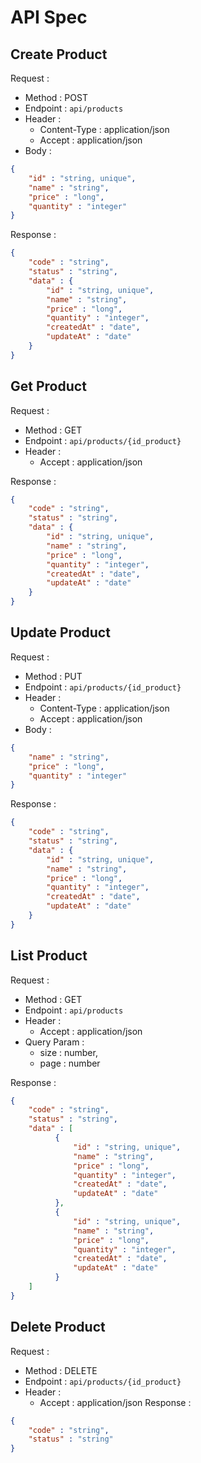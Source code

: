 # API Spec

## Create Product
Request :
- Method : POST
- Endpoint : `api/products`
- Header : 
    - Content-Type : application/json
    - Accept : application/json 
- Body : 

```json
{
    "id" : "string, unique",
    "name" : "string",
    "price" : "long",
    "quantity" : "integer"
}
```
Response :
```json
{
    "code" : "string",
    "status" : "string",
    "data" : {
        "id" : "string, unique",
        "name" : "string",
        "price" : "long",
        "quantity" : "integer",
        "createdAt" : "date",
        "updateAt" : "date"
    }
}
```
## Get Product
Request :
- Method : GET
- Endpoint : `api/products/{id_product}`
- Header : 
    - Accept : application/json 
    
Response :
```json
{
    "code" : "string",
    "status" : "string",
    "data" : {
        "id" : "string, unique",
        "name" : "string",
        "price" : "long",
        "quantity" : "integer",
        "createdAt" : "date",
        "updateAt" : "date"
    }
}
```
## Update Product
Request :
- Method : PUT
- Endpoint : `api/products/{id_product}`
- Header : 
    - Content-Type : application/json
    - Accept : application/json 
- Body : 

```json
{
    "name" : "string",
    "price" : "long",
    "quantity" : "integer"
}
```
Response :
```json
{
    "code" : "string",
    "status" : "string",
    "data" : {
        "id" : "string, unique",
        "name" : "string",
        "price" : "long",
        "quantity" : "integer",
        "createdAt" : "date",
        "updateAt" : "date"
    }
}
```
## List Product
Request :
- Method : GET
- Endpoint : `api/products`
- Header : 
    - Accept : application/json 
- Query Param :
    - size : number,
    - page : number
    
Response :
```json
{
    "code" : "string",
    "status" : "string",
    "data" : [
          {
              "id" : "string, unique",
              "name" : "string",
              "price" : "long",
              "quantity" : "integer",
              "createdAt" : "date",
              "updateAt" : "date"
          },
          {
              "id" : "string, unique",
              "name" : "string",
              "price" : "long",
              "quantity" : "integer",
              "createdAt" : "date",
              "updateAt" : "date"
          }   
    ]
}
```

## Delete Product
Request :
- Method : DELETE
- Endpoint : `api/products/{id_product}`
- Header : 
    - Accept : application/json 
Response :
```json
{
    "code" : "string",
    "status" : "string"
}
```